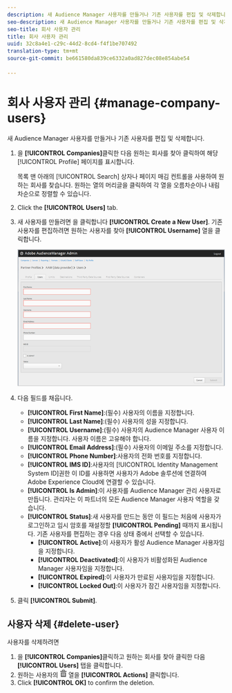 ```yaml
---
description: 새 Audience Manager 사용자를 만들거나 기존 사용자를 편집 및 삭제합니다.
seo-description: 새 Audience Manager 사용자를 만들거나 기존 사용자를 편집 및 삭제합니다.
seo-title: 회사 사용자 관리
title: 회사 사용자 관리
uuid: 32c8a4e1-c29c-44d2-8cd4-f4f1be707492
translation-type: tm+mt
source-git-commit: be661580da839ce6332a0ad827dec08e854abe54

---
```



# 회사 사용자 관리 {#manage-company-users}

새 Audience Manager 사용자를 만들거나 기존 사용자를 편집 및 삭제합니다.

<!-- t_manage_company_users.xml -->

1. 을 **[!UICONTROL Companies]**&#x200B;클릭한 다음 원하는 회사를 찾아 클릭하여 해당 [!UICONTROL Profile] 페이지를 표시합니다.

   목록 맨 아래의 [!UICONTROL Search] 상자나 페이지 매김 컨트롤을 사용하여 원하는 회사를 찾습니다. 원하는 열의 머리글을 클릭하여 각 열을 오름차순이나 내림차순으로 정렬할 수 있습니다.
1. Click the **[!UICONTROL Users]** tab.
1. 새 사용자를 만들려면 을 클릭합니다 **[!UICONTROL Create a New User]**. 기존 사용자를 편집하려면 원하는 사용자를 찾아 **[!UICONTROL Username]** 열을 클릭합니다.

   ![](assets/users.png)

1. 다음 필드를 채웁니다.

   * **[!UICONTROL First Name]**:(필수) 사용자의 이름을 지정합니다.
   * **[!UICONTROL Last Name]**:(필수) 사용자의 성을 지정합니다.
   * **[!UICONTROL Username]**:(필수) 사용자의 Audience Manager 사용자 이름을 지정합니다. 사용자 이름은 고유해야 합니다.
   * **[!UICONTROL Email Address]**:(필수) 사용자의 이메일 주소를 지정합니다.
   * **[!UICONTROL Phone Number]**:사용자의 전화 번호를 지정합니다.
   * **[!UICONTROL IMS ID]**:사용자의 [!UICONTROL Identity Management System ID]권한 이 ID를 사용하면 사용자가 Adobe 솔루션에 연결하여 Adobe Experience Cloud에 연결할 수 있습니다.
   * **[!UICONTROL Is Admin]**:이 사용자를 Audience Manager 관리 사용자로 만듭니다. 관리자는 이 파트너의 모든 Audience Manager 사용자 역할을 갖습니다.
   * **[!UICONTROL Status]**:새 사용자를 만드는 동안 이 필드는 처음에 사용자가 로그인하고 임시 암호를 재설정할 **[!UICONTROL Pending]** 때까지 표시됩니다. 기존 사용자를 편집하는 경우 다음 상태 중에서 선택할 수 있습니다.
      * **[!UICONTROL Active]**:이 사용자가 활성 Audience Manager 사용자임을 지정합니다.
      * **[!UICONTROL Deactivated]**:이 사용자가 비활성화된 Audience Manager 사용자임을 지정합니다.
      * **[!UICONTROL Expired]**:이 사용자가 만료된 사용자임을 지정합니다.
      * **[!UICONTROL Locked Out]**:이 사용자가 잠긴 사용자임을 지정합니다.

1. 클릭 **[!UICONTROL Submit]**.

## 사용자 삭제 {#delete-user}

사용자를 삭제하려면

1. 을 **[!UICONTROL Companies]**&#x200B;클릭하고 원하는 회사를 찾아 클릭한 다음 **[!UICONTROL Users]** 탭을 클릭합니다.
1. 원하는 사용자의 ![](assets/icon_delete.png) 열을 **[!UICONTROL Actions]** 클릭합니다.
1. Click **[!UICONTROL OK]** to confirm the deletion.